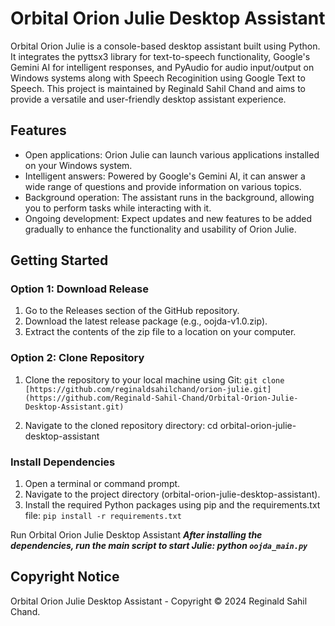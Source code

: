 # Orbital Orion Julie Desktop Assistant

Orbital Orion Julie is a console-based desktop assistant built using Python. It integrates the pyttsx3 library for text-to-speech functionality, Google's Gemini AI for intelligent responses, and PyAudio for audio input/output on Windows systems along with Speech Recoginition using Google Text to Speech. This project is maintained by Reginald Sahil Chand and aims to provide a versatile and user-friendly desktop assistant experience.

## Features

- Open applications: Orion Julie can launch various applications installed on your Windows system.
- Intelligent answers: Powered by Google's Gemini AI, it can answer a wide range of questions and provide information on various topics.
- Background operation: The assistant runs in the background, allowing you to perform tasks while interacting with it.
- Ongoing development: Expect updates and new features to be added gradually to enhance the functionality and usability of Orion Julie.

## Getting Started
### Option 1: Download Release
1. Go to the Releases section of the GitHub repository.
2. Download the latest release package (e.g., oojda-v1.0.zip).
3. Extract the contents of the zip file to a location on your computer.

### Option 2: Clone Repository
1. Clone the repository to your local machine using Git:
```git clone [https://github.com/reginaldsahilchand/orion-julie.git](https://github.com/Reginald-Sahil-Chand/Orbital-Orion-Julie-Desktop-Assistant.git)```

2. Navigate to the cloned repository directory:
cd orbital-orion-julie-desktop-assistant

### Install Dependencies
1. Open a terminal or command prompt.
2. Navigate to the project directory (orbital-orion-julie-desktop-assistant).
3. Install the required Python packages using pip and the requirements.txt file:
```pip install -r requirements.txt```

Run Orbital Orion Julie Desktop Assistant
***After installing the dependencies, run the main script to start Julie:
python ```oojda_main.py```***


## Copyright Notice

Orbital Orion Julie Desktop Assistant - Copyright © 2024 Reginald Sahil Chand.
